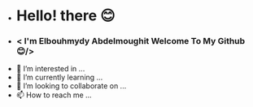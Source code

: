 - # Hello! there 😊
- ### < I'm Elbouhmydy Abdelmoughit Welcome To My Github 😊/>
- 👀 I’m interested in ...
- 🌱 I’m currently learning ...
- 💞️ I’m looking to collaborate on ...
- 📫 How to reach me ...

<!---
ElbouhmydyAbdelmoughit/ElbouhmydyAbdelmoughit is a ✨ special ✨ repository because its `README.md` (this file) appears on your GitHub profile.
You can click the Preview link to take a look at your changes.
--->
